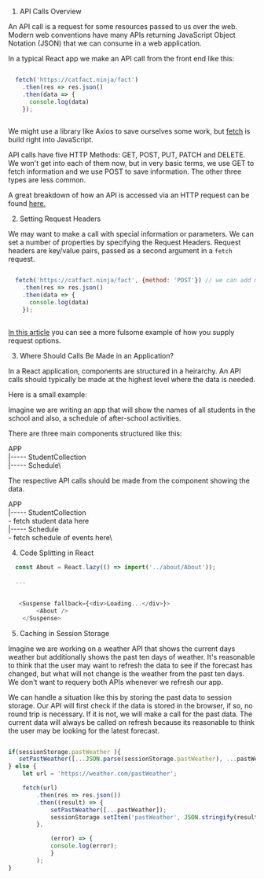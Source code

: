 
1. API Calls Overview

An API call is a request for some resources passed to us over the web. Modern web conventions have many APIs returning JavaScript Object Notation (JSON) that we can consume in a web application. 

In a typical React app we make an API call from the front end like this: 

``` javascript 

  fetch('https://catfact.ninja/fact')
    .then(res => res.json()
    .then(data => {
      console.log(data)
    });
  
```

We might use a library like Axios to save ourselves some work, but [fetch](https://developer.mozilla.org/en-US/docs/Web/API/Fetch_API/Using_Fetch) is build right into JavaScript.

API calls have five HTTP Methods: GET, POST, PUT, PATCH and DELETE. We won't get into each of them now, but in very basic terms, we use GET to fetch information and we use POST to save information. The other three types are less common.

A great breakdown of how an API is accessed via an HTTP request can be found [here.](https://blog.uptrends.com/technology/the-anatomy-of-an-api-call/)


2. Setting Request Headers

We may want to make a call with special information or parameters. We can set a number of properties by specifying the Request Headers. Request headers are key/value pairs, passed as a second argument in a `fetch` request. 

``` javascript 

  fetch('https://catfact.ninja/fact', {method: 'POST'}) // we can add many other request headers here
    .then(res => res.json()
    .then(data => {
      console.log(data)
    });
  
```

[In this article](https://developer.mozilla.org/en-US/docs/Web/API/Fetch_API/Using_Fetch#supplying_request_options) you can see a more fulsome example of how you supply request options. 


3. Where Should Calls Be Made in an Application? 

 In a React application, components are structured in a heirarchy. An API calls should typically be made at the highest level where the data is needed. 
 
 Here is a small example: 
 
 Imagine we are writing an app that will show the names of all students in the school and also, a schedule of after-school activities. 
 
 There are three main components structured like this: 
 
 APP\
   |----- StudentCollection\
   |----- Schedule\
   
The respective API calls should be made from the component showing the data. 

 APP\
   |----- StudentCollection\
        - fetch student data here\
   |----- Schedule\
        - fetch schedule of events here\ 

4. Code Splitting in React



``` javascript
  const About = React.lazy(() => import('../about/About'));
  
  ...
  
  
   <Suspense fallback={<div>Loading...</div>}>
        <About />
    </Suspense>
```

5. Caching in Session Storage

Imagine we are working on a weather API that shows the current days weather but additionally shows the past ten days of weather. It's reasonable to think that the user may want to refresh the data to see if the forecast has changed, but what will not change is the weather from the past ten days. We don't want to requery both APIs whenever we refresh our app. 

We can handle a situation like this by storing the past data to session storage. Our API will first check if the data is stored in the browser, if so, no round trip is necessary. If it is not, we will make a call for the past data. The current data will always be called on refresh because its reasonable to think the user may be looking for the latest forecast. 

``` javascript 

if(sessionStorage.pastWeather ){
   setPastWeather([...JSON.parse(sessionStorage.pastWeather), ...pastWeather])
} else {
    let url = 'https://weather.com/pastWeather';

    fetch(url)
        .then(res => res.json())
        .then((result) => {
            setPastWeather([...pastWeather]); 
            sessionStorage.setItem('pastWeather', JSON.stringify(result))
        },

            (error) => {
            console.log(error);
            }
        );
}
``` 
